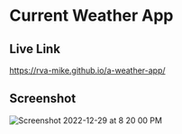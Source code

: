 # Current Weather App

## Live Link
https://rva-mike.github.io/a-weather-app/

## Screenshot

![Screenshot 2022-12-29 at 8 20 00 PM](https://user-images.githubusercontent.com/105617274/210025451-216cfc51-9a57-4981-b54f-045ceb1b1380.png)
